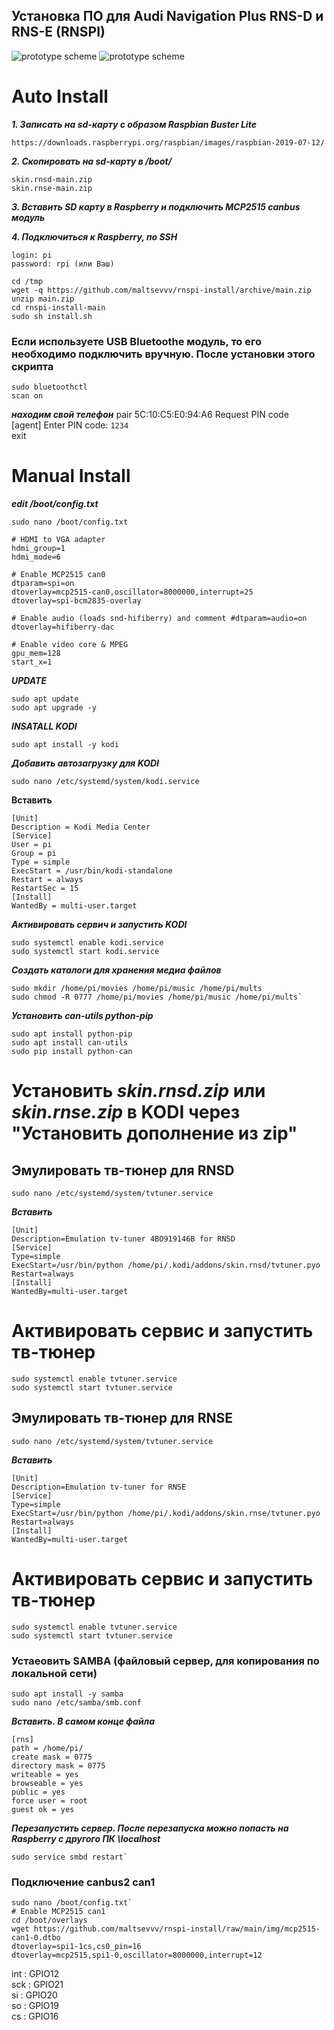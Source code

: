 ## Установка ПО для Audi Navigation Plus RNS-D и RNS-E (RNSPI)
![prototype scheme](https://github.com/maltsevvv/rnspi-install/blob/main/img/rnsd.png)
![prototype scheme](https://github.com/maltsevvv/rnspi-install/blob/main/img/rnse.png)


# Auto Install

***1. Записать на sd-карту с образом Raspbian Buster Lite***

	https://downloads.raspberrypi.org/raspbian/images/raspbian-2019-07-12/

***2. Cкопировать  на sd-карту в /boot/***

	skin.rnsd-main.zip
	skin.rnse-main.zip

***3. Вставить SD карту в Raspberry и подключить MCP2515 canbus модуль***

***4. Подключиться к Raspberry, по SSH***

	login: pi
	password: rpi (или Ваш)
	
	cd /tmp  
	wget -q https://github.com/maltsevvv/rnspi-install/archive/main.zip  
	unzip main.zip  
	cd rnspi-install-main  
	sudo sh install.sh  


### Если используете USB Bluetoothe модуль, то его необходимо подключить вручную. После установки этого скрипта

	sudo bluetoothctl  
	scan on  

***находим свой телефон***
	pair 5C:10:C5:E0:94:A6 
	Request PIN code  
	[agent] Enter PIN code: `1234`  
	exit



# Manual Install

***edit /boot/config.txt***
  
	sudo nano /boot/config.txt
	
	# HDMI to VGA adapter 
	hdmi_group=1
	hdmi_mode=6

	# Enable MCP2515 can0
	dtparam=spi=on
	dtoverlay=mcp2515-can0,oscillator=8000000,interrupt=25
	dtoverlay=spi-bcm2835-overlay

	# Enable audio (loads snd-hifiberry) and comment #dtparam=audio=on
	dtoverlay=hifiberry-dac

	# Enable video core & MPEG
	gpu_mem=128
	start_x=1

***UPDATE***

	sudo apt update
	sudo apt upgrade -y
	
***INSATALL KODI***

	sudo apt install -y kodi

***Добавить автозагрузку для  KODI***
	
	sudo nano /etc/systemd/system/kodi.service
	
****Вставить****

	[Unit]
	Description = Kodi Media Center
	[Service]
	User = pi
	Group = pi
	Type = simple
	ExecStart = /usr/bin/kodi-standalone
	Restart = always
	RestartSec = 15
	[Install]
	WantedBy = multi-user.target

***Активировать сервич и запустить KODI***
	
	sudo systemctl enable kodi.service
	sudo systemctl start kodi.service

***Создать каталоги для хранения медиа файлов***

	sudo mkdir /home/pi/movies /home/pi/music /home/pi/mults
	sudo chmod -R 0777 /home/pi/movies /home/pi/music /home/pi/mults`


***Установить can-utils python-pip***

	sudo apt install python-pip
	sudo apt install can-utils  
	sudo pip install python-can

# Установить ***skin.rnsd.zip*** или ***skin.rnse.zip*** в KODI через "Установить дополнение из zip"



## Эмулировать тв-тюнер для RNSD

	sudo nano /etc/systemd/system/tvtuner.service

***Вставить***

	[Unit]
	Description=Emulation tv-tuner 4BO919146B for RNSD
	[Service]
	Type=simple
	ExecStart=/usr/bin/python /home/pi/.kodi/addons/skin.rnsd/tvtuner.pyo
	Restart=always
	[Install]
	WantedBy=multi-user.target

# Активировать сервис и запустить тв-тюнер

	sudo systemctl enable tvtuner.service
	sudo systemctl start tvtuner.service
	


## Эмулировать тв-тюнер для RNSE

	sudo nano /etc/systemd/system/tvtuner.service

***Вставить***

	[Unit]
	Description=Emulation tv-tuner for RNSE
	[Service]
	Type=simple
	ExecStart=/usr/bin/python /home/pi/.kodi/addons/skin.rnse/tvtuner.pyo
	Restart=always
	[Install]
	WantedBy=multi-user.target

# Активировать сервис и запустить тв-тюнер

	sudo systemctl enable tvtuner.service
	sudo systemctl start tvtuner.service




### Устаеовить SAMBA (файловый сервер, для копирования по локальной сети)

	sudo apt install -y samba
	sudo nano /etc/samba/smb.conf
	
***Вставить. В самом конце файла***

	[rns]
	path = /home/pi/
	create mask = 0775
	directory mask = 0775
	writeable = yes
	browseable = yes
	public = yes
	force user = root
	guest ok = yes

***Перезапустить сервер. После перезапуска можно попасть на Raspberry с другого ПК \\localhost***

	sudo service smbd restart`  


### Подключение canbus2 can1

	sudo nano /boot/config.txt`
	# Enable MCP2515 can1
	cd /boot/overlays
	wget https://github.com/maltsevvv/rnspi-install/raw/main/img/mcp2515-can1-0.dtbo	
	dtoverlay=spi1-1cs,cs0_pin=16	
	dtoverlay=mcp2515,spi1-0,oscillator=8000000,interrupt=12	

int : GPIO12  
sck : GPIO21  
si  : GPIO20  
so  : GPIO19  
cs  : GPIO16
